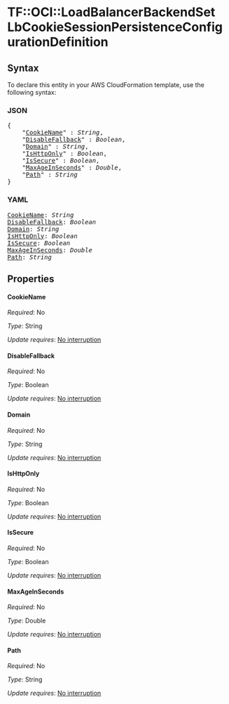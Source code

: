 # TF::OCI::LoadBalancerBackendSet LbCookieSessionPersistenceConfigurationDefinition

## Syntax

To declare this entity in your AWS CloudFormation template, use the following syntax:

### JSON

<pre>
{
    "<a href="#cookiename" title="CookieName">CookieName</a>" : <i>String</i>,
    "<a href="#disablefallback" title="DisableFallback">DisableFallback</a>" : <i>Boolean</i>,
    "<a href="#domain" title="Domain">Domain</a>" : <i>String</i>,
    "<a href="#ishttponly" title="IsHttpOnly">IsHttpOnly</a>" : <i>Boolean</i>,
    "<a href="#issecure" title="IsSecure">IsSecure</a>" : <i>Boolean</i>,
    "<a href="#maxageinseconds" title="MaxAgeInSeconds">MaxAgeInSeconds</a>" : <i>Double</i>,
    "<a href="#path" title="Path">Path</a>" : <i>String</i>
}
</pre>

### YAML

<pre>
<a href="#cookiename" title="CookieName">CookieName</a>: <i>String</i>
<a href="#disablefallback" title="DisableFallback">DisableFallback</a>: <i>Boolean</i>
<a href="#domain" title="Domain">Domain</a>: <i>String</i>
<a href="#ishttponly" title="IsHttpOnly">IsHttpOnly</a>: <i>Boolean</i>
<a href="#issecure" title="IsSecure">IsSecure</a>: <i>Boolean</i>
<a href="#maxageinseconds" title="MaxAgeInSeconds">MaxAgeInSeconds</a>: <i>Double</i>
<a href="#path" title="Path">Path</a>: <i>String</i>
</pre>

## Properties

#### CookieName

_Required_: No

_Type_: String

_Update requires_: [No interruption](https://docs.aws.amazon.com/AWSCloudFormation/latest/UserGuide/using-cfn-updating-stacks-update-behaviors.html#update-no-interrupt)

#### DisableFallback

_Required_: No

_Type_: Boolean

_Update requires_: [No interruption](https://docs.aws.amazon.com/AWSCloudFormation/latest/UserGuide/using-cfn-updating-stacks-update-behaviors.html#update-no-interrupt)

#### Domain

_Required_: No

_Type_: String

_Update requires_: [No interruption](https://docs.aws.amazon.com/AWSCloudFormation/latest/UserGuide/using-cfn-updating-stacks-update-behaviors.html#update-no-interrupt)

#### IsHttpOnly

_Required_: No

_Type_: Boolean

_Update requires_: [No interruption](https://docs.aws.amazon.com/AWSCloudFormation/latest/UserGuide/using-cfn-updating-stacks-update-behaviors.html#update-no-interrupt)

#### IsSecure

_Required_: No

_Type_: Boolean

_Update requires_: [No interruption](https://docs.aws.amazon.com/AWSCloudFormation/latest/UserGuide/using-cfn-updating-stacks-update-behaviors.html#update-no-interrupt)

#### MaxAgeInSeconds

_Required_: No

_Type_: Double

_Update requires_: [No interruption](https://docs.aws.amazon.com/AWSCloudFormation/latest/UserGuide/using-cfn-updating-stacks-update-behaviors.html#update-no-interrupt)

#### Path

_Required_: No

_Type_: String

_Update requires_: [No interruption](https://docs.aws.amazon.com/AWSCloudFormation/latest/UserGuide/using-cfn-updating-stacks-update-behaviors.html#update-no-interrupt)

